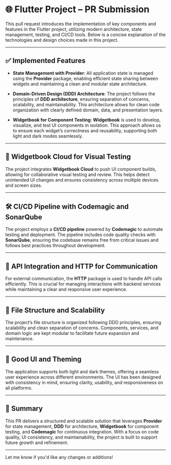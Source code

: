 
# 🌐 **Flutter Project – PR Submission**

This pull request introduces the implementation of key components and features in the Flutter project, utilizing modern architecture, state management, testing, and CI/CD tools. Below is a concise explanation of the technologies and design choices made in this project.

---

## ✅ **Implemented Features**

- **State Management with Provider**: All application state is managed using the **Provider** package, enabling efficient state sharing between widgets and maintaining a clean and modular state architecture.
  
- **Domain-Driven Design (DDD) Architecture**: The project follows the principles of **DDD architecture**, ensuring separation of concerns, scalability, and maintainability. This architecture allows for clean code organization with clearly defined domain, data, and presentation layers.

- **Widgetbook for Component Testing**: **Widgetbook** is used to develop, visualize, and test UI components in isolation. This approach allows us to ensure each widget’s correctness and reusability, supporting both light and dark modes seamlessly.

---

## 📘 **Widgetbook Cloud for Visual Testing**

The project integrates **Widgetbook Cloud** to push UI component builds, allowing for collaborative visual testing and review. This helps detect unintended UI changes and ensures consistency across multiple devices and screen sizes.

---

## 🛠 **CI/CD Pipeline with Codemagic and SonarQube**

The project employs a **CI/CD pipeline** powered by **Codemagic** to automate testing and deployment. The pipeline includes code quality checks with **SonarQube**, ensuring the codebase remains free from critical issues and follows best practices throughout development.

---

## 🧪 **API Integration and HTTP for Communication**

For external communication, the **HTTP** package is used to handle API calls efficiently. This is crucial for managing interactions with backend services while maintaining a clear and responsive user experience.

---

## 📂 **File Structure and Scalability**

The project’s file structure is organized following DDD principles, ensuring scalability and clean separation of concerns. Components, services, and domain logic are kept modular to facilitate future expansion and maintenance.

---

## 🎨 **Good UI and Theming**

The application supports both light and dark themes, offering a seamless user experience across different environments. The UI has been designed with consistency in mind, ensuring clarity, usability, and responsiveness on all platforms.

---

## 🎯 **Summary**

This PR delivers a structured and scalable solution that leverages **Provider** for state management, **DDD** for architecture, **Widgetbook** for component testing, and **Codemagic** for continuous integration. With a focus on code quality, UI consistency, and maintainability, the project is built to support future growth and refinement.

--- 

Let me know if you'd like any changes or additions!
